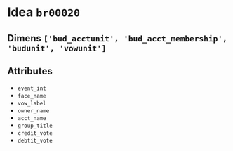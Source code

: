 # Idea `br00020`

## Dimens `['bud_acctunit', 'bud_acct_membership', 'budunit', 'vowunit']`

## Attributes
- `event_int`
- `face_name`
- `vow_label`
- `owner_name`
- `acct_name`
- `group_title`
- `credit_vote`
- `debtit_vote`
